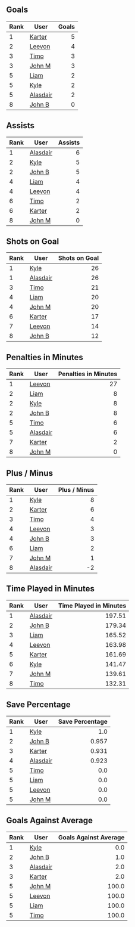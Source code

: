 ## Goals
| Rank | User | Goals |
| :--- | ---- | ---------: |
| 1 | [Karter](https://github.com/llevasseur/fantasy-hockey-league/blob/main/ROSTERS.md#Karter) |  5 |
| 2 | [Leevon](https://github.com/llevasseur/fantasy-hockey-league/blob/main/ROSTERS.md#Leevon) |  4 |
| 3 | [Timo](https://github.com/llevasseur/fantasy-hockey-league/blob/main/ROSTERS.md#Timo) |  3 |
| 3 | [John M](https://github.com/llevasseur/fantasy-hockey-league/blob/main/ROSTERS.md#John-M) |  3 |
| 5 | [Liam](https://github.com/llevasseur/fantasy-hockey-league/blob/main/ROSTERS.md#Liam) |  2 |
| 5 | [Kyle](https://github.com/llevasseur/fantasy-hockey-league/blob/main/ROSTERS.md#Kyle) |  2 |
| 5 | [Alasdair](https://github.com/llevasseur/fantasy-hockey-league/blob/main/ROSTERS.md#Alasdair) |  2 |
| 8 | [John B](https://github.com/llevasseur/fantasy-hockey-league/blob/main/ROSTERS.md#John-B) |  0 |
## Assists
| Rank | User | Assists |
| :--- | ---- | ---------: |
| 1 | [Alasdair](https://github.com/llevasseur/fantasy-hockey-league/blob/main/ROSTERS.md#Alasdair) |  6 |
| 2 | [Kyle](https://github.com/llevasseur/fantasy-hockey-league/blob/main/ROSTERS.md#Kyle) |  5 |
| 2 | [John B](https://github.com/llevasseur/fantasy-hockey-league/blob/main/ROSTERS.md#John-B) |  5 |
| 4 | [Liam](https://github.com/llevasseur/fantasy-hockey-league/blob/main/ROSTERS.md#Liam) |  4 |
| 4 | [Leevon](https://github.com/llevasseur/fantasy-hockey-league/blob/main/ROSTERS.md#Leevon) |  4 |
| 6 | [Timo](https://github.com/llevasseur/fantasy-hockey-league/blob/main/ROSTERS.md#Timo) |  2 |
| 6 | [Karter](https://github.com/llevasseur/fantasy-hockey-league/blob/main/ROSTERS.md#Karter) |  2 |
| 8 | [John M](https://github.com/llevasseur/fantasy-hockey-league/blob/main/ROSTERS.md#John-M) |  0 |
## Shots on Goal
| Rank | User | Shots on Goal |
| :--- | ---- | ---------: |
| 1 | [Kyle](https://github.com/llevasseur/fantasy-hockey-league/blob/main/ROSTERS.md#Kyle) |  26 |
| 1 | [Alasdair](https://github.com/llevasseur/fantasy-hockey-league/blob/main/ROSTERS.md#Alasdair) |  26 |
| 3 | [Timo](https://github.com/llevasseur/fantasy-hockey-league/blob/main/ROSTERS.md#Timo) |  21 |
| 4 | [Liam](https://github.com/llevasseur/fantasy-hockey-league/blob/main/ROSTERS.md#Liam) |  20 |
| 4 | [John M](https://github.com/llevasseur/fantasy-hockey-league/blob/main/ROSTERS.md#John-M) |  20 |
| 6 | [Karter](https://github.com/llevasseur/fantasy-hockey-league/blob/main/ROSTERS.md#Karter) |  17 |
| 7 | [Leevon](https://github.com/llevasseur/fantasy-hockey-league/blob/main/ROSTERS.md#Leevon) |  14 |
| 8 | [John B](https://github.com/llevasseur/fantasy-hockey-league/blob/main/ROSTERS.md#John-B) |  12 |
## Penalties in Minutes
| Rank | User | Penalties in Minutes |
| :--- | ---- | ---------: |
| 1 | [Leevon](https://github.com/llevasseur/fantasy-hockey-league/blob/main/ROSTERS.md#Leevon) |  27 |
| 2 | [Liam](https://github.com/llevasseur/fantasy-hockey-league/blob/main/ROSTERS.md#Liam) |  8 |
| 2 | [Kyle](https://github.com/llevasseur/fantasy-hockey-league/blob/main/ROSTERS.md#Kyle) |  8 |
| 2 | [John B](https://github.com/llevasseur/fantasy-hockey-league/blob/main/ROSTERS.md#John-B) |  8 |
| 5 | [Timo](https://github.com/llevasseur/fantasy-hockey-league/blob/main/ROSTERS.md#Timo) |  6 |
| 5 | [Alasdair](https://github.com/llevasseur/fantasy-hockey-league/blob/main/ROSTERS.md#Alasdair) |  6 |
| 7 | [Karter](https://github.com/llevasseur/fantasy-hockey-league/blob/main/ROSTERS.md#Karter) |  2 |
| 8 | [John M](https://github.com/llevasseur/fantasy-hockey-league/blob/main/ROSTERS.md#John-M) |  0 |
## Plus / Minus
| Rank | User | Plus / Minus |
| :--- | ---- | ---------: |
| 1 | [Kyle](https://github.com/llevasseur/fantasy-hockey-league/blob/main/ROSTERS.md#Kyle) |  8 |
| 2 | [Karter](https://github.com/llevasseur/fantasy-hockey-league/blob/main/ROSTERS.md#Karter) |  6 |
| 3 | [Timo](https://github.com/llevasseur/fantasy-hockey-league/blob/main/ROSTERS.md#Timo) |  4 |
| 4 | [Leevon](https://github.com/llevasseur/fantasy-hockey-league/blob/main/ROSTERS.md#Leevon) |  3 |
| 4 | [John B](https://github.com/llevasseur/fantasy-hockey-league/blob/main/ROSTERS.md#John-B) |  3 |
| 6 | [Liam](https://github.com/llevasseur/fantasy-hockey-league/blob/main/ROSTERS.md#Liam) |  2 |
| 7 | [John M](https://github.com/llevasseur/fantasy-hockey-league/blob/main/ROSTERS.md#John-M) |  1 |
| 8 | [Alasdair](https://github.com/llevasseur/fantasy-hockey-league/blob/main/ROSTERS.md#Alasdair) |  -2 |
## Time Played in Minutes
| Rank | User | Time Played in Minutes |
| :--- | ---- | ---------: |
| 1 | [Alasdair](https://github.com/llevasseur/fantasy-hockey-league/blob/main/ROSTERS.md#Alasdair) |  197.51 |
| 2 | [John B](https://github.com/llevasseur/fantasy-hockey-league/blob/main/ROSTERS.md#John-B) |  179.34 |
| 3 | [Liam](https://github.com/llevasseur/fantasy-hockey-league/blob/main/ROSTERS.md#Liam) |  165.52 |
| 4 | [Leevon](https://github.com/llevasseur/fantasy-hockey-league/blob/main/ROSTERS.md#Leevon) |  163.98 |
| 5 | [Karter](https://github.com/llevasseur/fantasy-hockey-league/blob/main/ROSTERS.md#Karter) |  161.69 |
| 6 | [Kyle](https://github.com/llevasseur/fantasy-hockey-league/blob/main/ROSTERS.md#Kyle) |  141.47 |
| 7 | [John M](https://github.com/llevasseur/fantasy-hockey-league/blob/main/ROSTERS.md#John-M) |  139.61 |
| 8 | [Timo](https://github.com/llevasseur/fantasy-hockey-league/blob/main/ROSTERS.md#Timo) |  132.31 |
## Save Percentage
| Rank | User | Save Percentage |
| :--- | ---- | ---------: |
| 1 | [Kyle](https://github.com/llevasseur/fantasy-hockey-league/blob/main/ROSTERS.md#Kyle) |  1.0 |
| 2 | [John B](https://github.com/llevasseur/fantasy-hockey-league/blob/main/ROSTERS.md#John-B) |  0.957 |
| 3 | [Karter](https://github.com/llevasseur/fantasy-hockey-league/blob/main/ROSTERS.md#Karter) |  0.931 |
| 4 | [Alasdair](https://github.com/llevasseur/fantasy-hockey-league/blob/main/ROSTERS.md#Alasdair) |  0.923 |
| 5 | [Timo](https://github.com/llevasseur/fantasy-hockey-league/blob/main/ROSTERS.md#Timo) |  0.0 |
| 5 | [Liam](https://github.com/llevasseur/fantasy-hockey-league/blob/main/ROSTERS.md#Liam) |  0.0 |
| 5 | [Leevon](https://github.com/llevasseur/fantasy-hockey-league/blob/main/ROSTERS.md#Leevon) |  0.0 |
| 5 | [John M](https://github.com/llevasseur/fantasy-hockey-league/blob/main/ROSTERS.md#John-M) |  0.0 |
## Goals Against Average
| Rank | User | Goals Against Average |
| :--- | ---- | ---------: |
| 1 | [Kyle](https://github.com/llevasseur/fantasy-hockey-league/blob/main/ROSTERS.md#Kyle) |  0.0 |
| 2 | [John B](https://github.com/llevasseur/fantasy-hockey-league/blob/main/ROSTERS.md#John-B) |  1.0 |
| 3 | [Alasdair](https://github.com/llevasseur/fantasy-hockey-league/blob/main/ROSTERS.md#Alasdair) |  2.0 |
| 3 | [Karter](https://github.com/llevasseur/fantasy-hockey-league/blob/main/ROSTERS.md#Karter) |  2.0 |
| 5 | [John M](https://github.com/llevasseur/fantasy-hockey-league/blob/main/ROSTERS.md#John-M) |  100.0 |
| 5 | [Leevon](https://github.com/llevasseur/fantasy-hockey-league/blob/main/ROSTERS.md#Leevon) |  100.0 |
| 5 | [Liam](https://github.com/llevasseur/fantasy-hockey-league/blob/main/ROSTERS.md#Liam) |  100.0 |
| 5 | [Timo](https://github.com/llevasseur/fantasy-hockey-league/blob/main/ROSTERS.md#Timo) |  100.0 |
